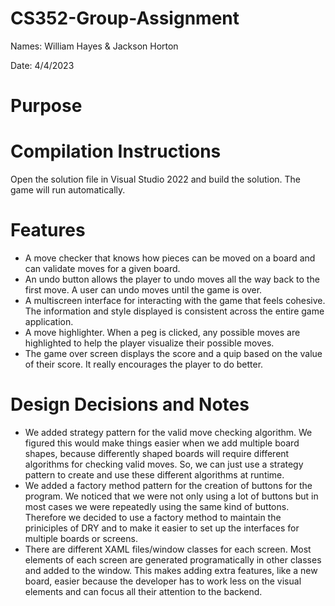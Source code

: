 # CS352-Group-Assignment
Names: William Hayes & Jackson Horton

Date: 4/4/2023

# Purpose


# Compilation Instructions
Open the solution file in Visual Studio 2022 and build the solution. The game will run automatically.

# Features
* A move checker that knows how pieces can be moved on a board and can validate moves for a given board.
* An undo button allows the player to undo moves all the way back to the first move. A user can undo moves until the game is over.
* A multiscreen interface for interacting with the game that feels cohesive. The information and style displayed is consistent across the entire game application.
* A move highlighter. When a peg is clicked, any possible moves are highlighted to help the player visualize their possible moves.
* The game over screen displays the score and a quip based on the value of their score. It really encourages the player to do better.

# Design Decisions and Notes
* We added strategy pattern for the valid move checking algorithm. We figured this would make things easier when we add multiple board shapes, because
differently shaped boards will require different algorithms for checking valid moves. So, we can just use a strategy pattern to create and use these
different algorithms at runtime.
* We added a factory method pattern for the creation of buttons for the program. We noticed that we were not only using a lot of buttons but in most cases we were repeatedly
using the same kind of buttons. Therefore we decided to use a factory method to maintain the priniciples of DRY and to make it easier to set up the interfaces for multiple boards
or screens.
* There are different XAML files/window classes for each screen. Most elements of each screen are generated programatically in other classes and added to the window. This makes adding extra features, like a new board, easier because the developer has to work less on the visual elements and can focus all their attention to the backend.

